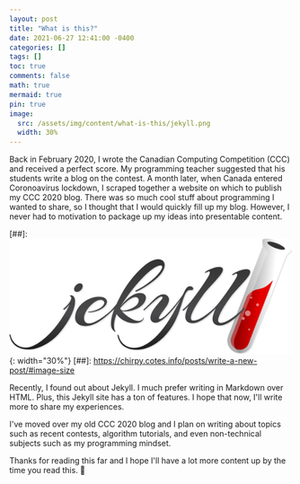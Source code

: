 ```yaml
---
layout: post
title: "What is this?"
date: 2021-06-27 12:41:00 -0400
categories: []
tags: []
toc: true
comments: false
math: true
mermaid: true
pin: true
image:
  src: /assets/img/content/what-is-this/jekyll.png
  width: 30%
---
```


Back in February 2020, I wrote the Canadian Computing Competition (CCC) and received a perfect score. My programming teacher suggested that his students write a blog on the contest. A month later, when Canada entered Coronoavirus lockdown, I scraped together a website on which to publish my CCC 2020 blog. There was so much cool stuff about programming I wanted to share, so I thought that I would quickly fill up my blog. However, I never had to motivation to package up my ideas into presentable content.

[##]: ![Jekyll](/assets/img/content/what-is-this/jekyll.png){: width="30%"}
[##]: https://chirpy.cotes.info/posts/write-a-new-post/#image-size

Recently, I found out about Jekyll. I much prefer writing in Markdown over HTML. Plus, this Jekyll site has a ton of features. I hope that now, I'll write more to share my experiences.

I've moved over my old CCC 2020 blog and I plan on writing about topics such as recent contests, algorithm tutorials, and even non-technical subjects such as my programming mindset.

Thanks for reading this far and I hope I'll have a lot more content up by the time you read this. 👋

